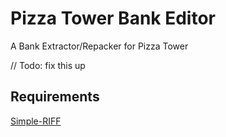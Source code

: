 # Pizza Tower Bank Editor
A Bank Extractor/Repacker for Pizza Tower

// Todo: fix this up


## Requirements
[Simple-RIFF](https://github.com/Radix-Comet/RIFF-Parser)
